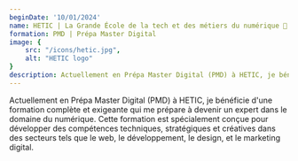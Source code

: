 ```yaml
---
beginDate: '10/01/2024'
name: HETIC | La Grande École de la tech et des métiers du numérique 🚀 
formation: PMD | Prépa Master Digital
image: {
    src: "/icons/hetic.jpg",
    alt: "HETIC logo"
}
description: Actuellement en Prépa Master Digital (PMD) à HETIC, je bénéficie d'une formation complète et exigeante qui me prépare à devenir un expert dans le domaine du numérique. Cette formation est spécialement conçue pour développer des compétences techniques, stratégiques et créatives dans des secteurs tels que le web, le développement, le design, et le marketing digital.
---
```

 Actuellement en Prépa Master Digital (PMD) à HETIC, je bénéficie d'une formation complète et exigeante qui me prépare à devenir un expert dans le domaine du numérique. Cette formation est spécialement conçue pour développer des compétences techniques, stratégiques et créatives dans des secteurs tels que le web, le développement, le design, et le marketing digital.